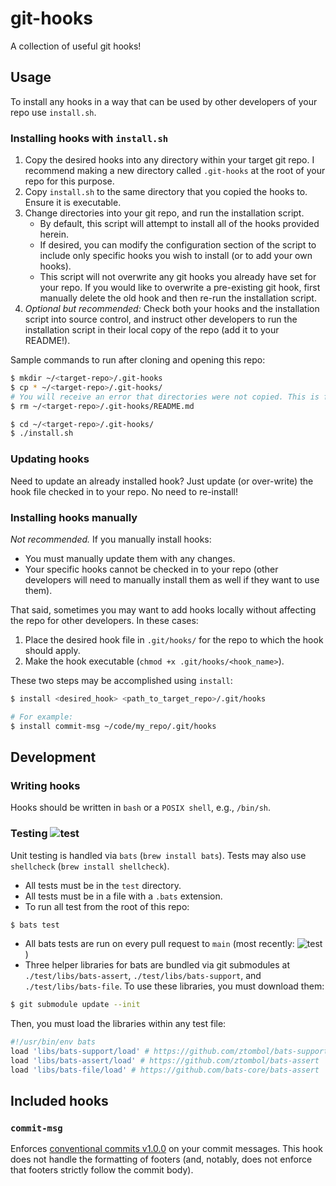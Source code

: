 # git-hooks
A collection of useful git hooks!
## Usage
To install any hooks in a way that can be used by other developers of your repo use `install.sh`.
### Installing hooks with `install.sh`
1. Copy the desired hooks into any directory within your target git repo. I recommend making a new directory called `.git-hooks` at the root of your repo for this purpose.
1. Copy `install.sh` to the same directory that you copied the hooks to. Ensure it is executable.
1. Change directories into your git repo, and run the installation script.
    * By default, this script will attempt to install all of the hooks provided herein.
    * If desired, you can modify the configuration section of the script to include only specific hooks you wish to install (or to add your own hooks).
    * This script will not overwrite any git hooks you already have set for your repo. If you would like to overwrite a pre-existing git hook, first manually delete the old hook and then re-run the installation script.
1. _Optional but recommended:_ Check both your hooks and the installation script into source control, and instruct other developers to run the installation script in their local copy of the repo (add it to your README!).

Sample commands to run after cloning and opening this repo:
```bash
$ mkdir ~/<target-repo>/.git-hooks
$ cp * ~/<target-repo>/.git-hooks/
# You will receive an error that directories were not copied. This is fine!
$ rm ~/<target-repo>/.git-hooks/README.md

$ cd ~/<target-repo>/.git-hooks/
$ ./install.sh
```

### Updating hooks
Need to update an already installed hook? Just update (or over-write) the hook file checked in to your repo. No need to re-install!

### Installing hooks manually
_Not recommended._
If you manually install hooks:
* You must manually update them with any changes.
* Your specific hooks cannot be checked in to your repo (other developers will need to manually install them as well if they want to use them).

That said, sometimes you may want to add hooks locally without affecting the repo for other developers. In these cases:

1. Place the desired hook file in `.git/hooks/` for the repo to which the hook should apply.
1. Make the hook executable (`chmod +x .git/hooks/<hook_name>`).

These two steps may be accomplished using `install`:
```bash
$ install <desired_hook> <path_to_target_repo>/.git/hooks

# For example:
$ install commit-msg ~/code/my_repo/.git/hooks
```

## Development
### Writing hooks
Hooks should be written in `bash` or a `POSIX shell`, e.g., `/bin/sh`.

### Testing ![test](https://github.com/eliblock/git-hooks/workflows/test/badge.svg)

Unit testing is handled via `bats` (`brew install bats`).
Tests may also use `shellcheck` (`brew install shellcheck`).

* All tests must be in the `test` directory.
* All tests must be in a file with a `.bats` extension.
* To run all test from the root of this repo:
```bash
$ bats test
```
* All bats tests are run on every pull request to `main` (most recently: ![test](https://github.com/eliblock/git-hooks/workflows/test/badge.svg))
* Three helper libraries for bats are bundled via git submodules at `./test/libs/bats-assert`, `./test/libs/bats-support`, and `./test/libs/bats-file`. To use these libraries, you must download them:
```bash
$ git submodule update --init
```
 Then, you must load the libraries within any test file:
```bash
#!/usr/bin/env bats
load 'libs/bats-support/load' # https://github.com/ztombol/bats-support
load 'libs/bats-assert/load' # https://github.com/ztombol/bats-assert
load 'libs/bats-file/load' # https://github.com/bats-core/bats-assert
```

## Included hooks
### `commit-msg`
Enforces [conventional commits v1.0.0](https://www.conventionalcommits.org/en/v1.0.0/) on your commit messages. This hook does not handle the formatting of footers (and, notably, does not enforce that footers strictly follow the commit body).
